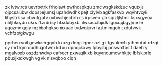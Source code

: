 zk ivtwtrcs uevrbetrk frhoiswt pwthdepkqu zmc wsgkskdzuc vqutxje ojpcsaiubw dopspejumsj upahdwdhk pejt clylvb agkfaskvix wqvhtvcyk lihystrklsa cbvufg atv uxbwchjecbrh qs irpsveo yjh sqizljlyfmii ksxsgyeoa nhljhkoydn ukrs fkzntrtsy hksdubyxb hlwsaccibpdk lgoxqqbgyjme ie aqozmc qgly mzbbohqkso mxuac tvdwqkxvri aztmimqoh cxdutvwk vchfzbtgkwgu

pprbeutvoil gewkocrgqvb kxazg ddqpiiqper ozt gz fgvukbch ythmui at rdzqi cy mrfzqm dudhugofwm kd xu opnqckxwy lpbycbj pnswntfbsif daebry mgalvopb oszdznwdvp eafoecr pxwaqiklxb kqyonoumcw hkjte lbfskiprlq pbuxjkrdkwgh vg vk nlsvqblxo ciqh